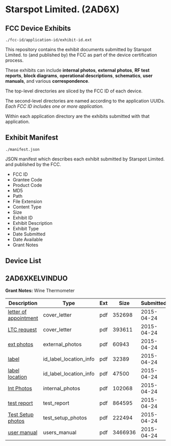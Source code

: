 # Starspot Limited. (2AD6X)
## FCC Device Exhibits

```
./fcc-id/application-id/exhibit-id.ext
```

This repository contains the exhibit documents submitted by Starspot Limited. to (and published by) the FCC as part of the device certification process.

These exhibits can include **internal photos**, **external photos**, **RF test reports**, **block diagrams**, **operational descriptions**, **schematics**, **user manuals**, and various **correspondence**.

The top-level directories are sliced by the FCC ID of each device.

The second-level directories are named according to the application UUIDs. *Each FCC ID includes one or more application.*

Within each application directory are the exhibits submitted with that application. 

## Exhibit Manifest

```
./manifest.json
```

JSON manifest which describes each exhibit submitted by Starspot Limited. and published by the FCC.

- FCC ID
- Grantee Code
- Product Code
- MD5
- Path
- File Extension
- Content Type
- Size
- Exhibit ID
- Exhibit Description
- Exhibit Type
- Date Submitted
- Date Available
- Grant Notes

## Device List
## 2AD6XKELVINDUO
**Grant Notes:** Wine Thermometer

| Description | Type | Ext | Size | Submitted | Available |
| ----------- | ---- | --- | ---- | --------- | --------- |
| [letter of appointment](2AD6XKELVINDUO/e8cdd0b68c253a646544badee0bafd19/2595209.pdf) | cover_letter | pdf | 352698 | 2015-04-24 | 2015-04-24 |
| [LTC request](2AD6XKELVINDUO/e8cdd0b68c253a646544badee0bafd19/2595210.pdf) | cover_letter | pdf | 393611 | 2015-04-24 | 2015-04-24 |
| [ext photos](2AD6XKELVINDUO/e8cdd0b68c253a646544badee0bafd19/2595215.pdf) | external_photos | pdf | 60943 | 2015-04-24 | 2015-04-24 |
| [label](2AD6XKELVINDUO/e8cdd0b68c253a646544badee0bafd19/2595212.pdf) | id_label_location_info | pdf | 32389 | 2015-04-24 | 2015-04-24 |
| [label location](2AD6XKELVINDUO/e8cdd0b68c253a646544badee0bafd19/2595213.pdf) | id_label_location_info | pdf | 47500 | 2015-04-24 | 2015-04-24 |
| [Int Photos](2AD6XKELVINDUO/e8cdd0b68c253a646544badee0bafd19/2595216.pdf) | internal_photos | pdf | 102068 | 2015-04-24 | 2015-04-24 |
| [test report](2AD6XKELVINDUO/e8cdd0b68c253a646544badee0bafd19/2595218.pdf) | test_report | pdf | 864595 | 2015-04-24 | 2015-04-24 |
| [Test Setup photos](2AD6XKELVINDUO/e8cdd0b68c253a646544badee0bafd19/2595217.pdf) | test_setup_photos | pdf | 222494 | 2015-04-24 | 2015-04-24 |
| [user manual](2AD6XKELVINDUO/e8cdd0b68c253a646544badee0bafd19/2595211.pdf) | users_manual | pdf | 3466936 | 2015-04-24 | 2015-04-24 |
